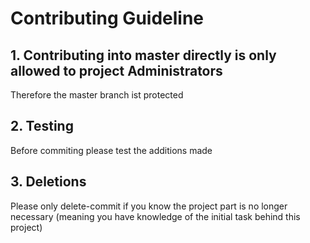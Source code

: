 # Contributing Guideline
## 1. Contributing into master directly is only allowed to project Administrators
Therefore the master branch ist protected
## 2. Testing
Before commiting please test the additions made
## 3. Deletions
Please only delete-commit if you know the project part is no longer necessary (meaning you have knowledge of the initial task behind this project)
